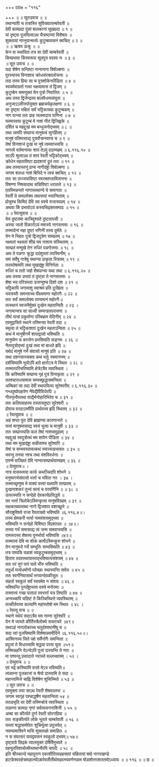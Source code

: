 +++
title = "११६"

+++
॥ ॥ सूतउवाच ॥ ॥  
तथान्यापि च तत्रास्ति सुविख्याताम्बरेवती ॥  
देवी कामप्रदा पुंसां बालकानां सुखप्रदा ॥ १ ॥  
यां दृष्ट्वा पूजयित्वाऽथ चैत्राष्टम्यां विशेषतः ॥  
शुक्लायां नाप्नुयान्मर्त्यः कुटुम्बव्यसनं क्वचित् ॥ २ ॥  
॥ ॥ ऋषय ऊचुः ॥ ॥  
केन वा स्थापिता तत्र सा देवी चाम्बरेवती ॥  
किम्प्रभावा किंस्वरूपा सूतपुत्र वदस्व नः ॥ ३ ॥  
॥ सूत उवाच ॥ ॥  
यदा शेषेण सन्दिष्टा नानानागा विषोल्बणाः ॥  
पुरस्यास्य विनाशाय क्रोधसंरक्तलोचनाः ॥  
तदा तस्य प्रिया सा च पुत्रशोकेनपीडिता ॥ ४ ॥  
स्वयमेवाग्रतो गत्वा भक्षयामास तं द्विजम् ॥  
कुटुम्बेन समायुक्तं येन पुत्रो निपातितः ॥ ५ ॥  
अथ तस्य द्विजेन्द्रस्य बालवैधव्यसंयुता ॥  
अनुजाऽऽसीत्तपोयुक्ता ब्रह्मचर्यकृतक्षणा ॥ ६ ॥  
सा दृष्ट्वा भक्षितं सर्वं भट्टिकाख्या कुटुम्बकम् ॥  
नाग पत्न्या ततः प्राह जलमादाय पाणिना ॥ ७ ॥  
यस्मात्त्वया कुटुम्बं मे नाशं नीतं द्विजिह्वके ॥  
दर्शितं च महद्दुःखं मम बन्धुजनोद्भवम् ॥ ८ ॥  
तथा त्वमपि सम्प्राप्य मानुषत्वं सुगर्हितम् ॥  
मानुषं पतिमासाद्य पुत्रपौत्रानवाप्य च ॥ ९ ॥  
तेषां विनाशजं दुःखं मा नुषे त्वमवाप्स्यसि ॥  
नागत्वे वर्तमानायाः शापं तेऽमुं ददाम्यहम् ॥ ६.११६.१० ॥  
साऽपि श्रुत्वाऽथ तं शापं रेवती भट्टिकोद्भवम् ॥  
क्रोधेन महताविष्टा ह्यदशत्तां द्रुतं ततः ॥ ११ ॥  
अथ तस्यास्तनुं प्राप्य नागीदंष्ट्रा विषोल्बणा ॥  
जगाम शतधा नाशं बिभिदे न त्वचं क्वचित् ॥ १२ ॥  
ततः सा लज्जयाविष्टा स्वरक्तप्लावितानना ॥  
विषण्णा निषसादाथ सन्निविष्टा धरातले ॥ १३ ॥  
एतस्मिन्नन्तरे नागास्तथान्ये ये समागताः ॥  
रेवतीं ते समालोक्य तथारूपां भयान्विताम् ॥  
प्रोचुश्च किमिदं देवि तव वक्त्रे रुजास्पदम् ॥ १४ ॥  
अथवा किं प्रभावोऽयं कस्यचिद्रक्तसम्पदः ॥ १५ ॥  
॥ ॥ रेवत्युवाच ॥ ॥  
येयं दुष्टतमा काचिद्दृश्यते दुष्टतापसी ॥  
अस्या जातो विकारोऽयं ममास्ये नागसत्तमाः ॥ १६ ॥  
तस्मादेनां महा दुष्टां भगिनीं तस्य दुर्मतेः ॥  
येन मे निहतः पुत्रो द्विजपुत्रेण साम्प्रतम् ॥ १७ ॥  
भक्ष्यतां भक्ष्यतां शीघ्रं मम नाशाय संस्थिताम् ॥  
साम्प्रतं मन्मुखे तेनं रुधिरं पन्नगोत्तमाः ॥ १८ ॥  
अथ ते पन्नगाः क्रुद्धा ददंशुस्तां तपस्विनीम् ॥  
समं सर्वेषु गात्रेषु यथान्या प्राकृता स्त्रियम् ॥ १९ ॥  
ततस्तेषामपि तथा मुखाद्दंष्ट्रा विनिर्गताः ॥  
रुधिरं च ततो जज्ञे शेषपत्न्या यथा तथा ॥ ६.११६.२० ॥  
अथ तस्याः प्रभावं तं दृष्ट्वा ते नागसत्तमाः ॥  
शेषा भय परित्रस्ताः प्रजग्मुश्च दिशो दश ॥ २१ ॥  
भट्टिकापि जगामाशु स्वाश्रमं प्रति दुःखिता ॥  
भयत्रस्तैः समन्ताच्च वीक्ष्यमाणा महोरगैः ॥ २२ ॥  
ततः सर्वं समालोक्य ताप्यमानं महोरगैः॥  
तत्स्थानं स्वजनैर्मुक्तं दुःखेन महतान्वितैः ॥ २३ ।  
जगामान्यत्र सा साध्वी सम्यग्व्रतपरायणा ॥  
तीर्थ यात्रां प्रकुर्वाणा परिबभ्राम मेदिनीम् ॥ २४ ॥  
एवमुद्वासिते स्थाने तस्मिन्सा रेवती तदा ॥  
स्मृत्वा तं भट्टिकाशापं दुःखेन महताऽन्विता ॥ २५ ॥  
कथं मे मानुषीगर्भे शापाद्वासो भविष्यति ॥  
मानुष्येण च कान्तेन प्रभविष्यति सङ्गमः ॥ २६ ॥  
नैतत्पुत्रोद्भवं दुःखं तथा मां बाधते ह्रदि ॥  
यथेदं मानुषे गर्भे संवासो मानुषं प्रति ॥ २७ ॥  
तथा दशनसन्त्यक्ता कथं भर्तुः स्वमाननम् ॥  
दर्शयिष्यामि भूयोऽपि क्षते क्षारोऽत्र मे स्थितः ॥ २८ ॥  
तस्मात्परिचरिष्यामि क्षेत्रेऽत्रैव व्यवस्थिता ।  
किं करिष्यामि सम्प्राप्य गृहं पुत्रं विनाकृता ॥ २९ ॥  
ततश्चाराधयामास सम्यक्छ्रद्धासमन्विता ॥  
अम्बिकां सा तदा देवीं स्थापयित्वा सुरेश्वरीम् ॥ ६.११६.३० ॥  
गन्धपुष्पोपहारेण नैवेद्यैर्विविधैरपि ॥  
गीतनृत्यैस्तथा वाद्यैर्मनोहारिभिरेव च ॥ ३१ ॥  
ततः कतिपयाहस्य तस्तास्तुष्टा सुरेश्वरी ॥  
प्रोवाच वरदाऽस्मीति प्रार्थयस्व हृदि स्थितम् ॥ ३२ ॥  
॥ रेवत्युवाच ॥ ॥  
अहं शप्ता पुरा देवि ब्राह्मण्या कारणान्तरे ॥  
यत्त्वं मानुषमासाद्य स्वयं भूत्वा च मानुषी ॥ ३३ ॥  
ततः सम्प्राप्स्यसि फलं तेषां नाशसमुद्रवम् ॥  
महद्दुःखं स्वपुत्रोत्थं मम शापेन पीडिता ॥ ३४ ॥  
तथा मम मुखाद्दंष्ट्रा सन्नीताश्च सुरेश्वरि ॥  
तेषां च सम्भवस्तावत्कथं स्यात्त्वत्प्रभावतः ॥ ३५ ॥  
भवन्तु तनया नश्च तथा वंशविवर्धनाः ॥  
एतन्मे वाञ्छितं देवि नान्यत्सम्प्रार्थयाम्यहम् ॥ ३६ ॥  
॥ देव्युवाच॥ ।  
नात्र वासस्त्वया कार्यः कथञ्चिदपि शोभने ॥  
मनुष्यगर्भसंवासो भर्त्ता च भविता नरः । ३७ ।  
तस्माच्छृणुष्व मे वाक्यं यत्त्वां वक्ष्यामि साम्प्रतम् ॥  
दुःखनाशकरं तुभ्यं सत्यं च वरवर्णिनि ॥ ॥ ३८ ॥  
उत्पत्स्यति न सन्देहो देवकार्यप्रसिद्धये ॥  
तव भर्त्ता त्रिलोकेऽस्मिन्कृत्वा मानुषविग्रहम् ॥ ३९ ॥  
तक्षकाख्यस्तथा नागो द्विजशाप वशाच्छुभे ॥  
सौराष्ट्रविषये राजा रैवताख्यो भविष्यति ॥६.११६.४॥।  
तस्य क्षेमकरी भार्या नामवंशसमुद्भवा ॥  
भविष्यति न सन्देहो विशिष्टा विप्रशापतः ॥ ॥४॥।  
तस्या गर्भं समासाद्य त्वं जन्म समवाप्स्यसि ॥  
रामरूपस्य शेषस्य पुनर्भार्या भविष्यसि ॥४२॥  
तस्मात्त्वं देवि मा शोकं कार्येऽस्मिन्कुरु शोभने ॥  
तेन मानुषजे गर्भे सम्भूतिः सम्भविष्यति ॥ ४३ ॥  
तत्र पश्यसि यन्नाशं स्वकुटुम्बसमुद्भवम् ॥  
हिताय तदवस्थायास्तद्भविष्यत्यसंशयम् ॥ ४४ ॥  
ततः परं युगं पापं यतो भीरु भविष्यति ॥  
तदूर्ध्वं मर्त्यधर्माणो म्लेच्छाः स्थास्यन्ति सर्वतः ॥ ४५ ॥  
ततः स्वर्गनिवासार्थं भगवान्देवकीसुतः ॥  
संहर्ता स्वकुलं सर्वं स्वयमेव न संशयः ॥ ४६ ॥  
भविष्यन्ति पुनर्दंष्ट्रास्तव वक्त्रे मनोरमाः ॥  
तस्मात्त्वं गच्छ पातालं स्वभर्त्ता यत्र तिष्ठति ॥ ४७ ॥  
अन्यच्चापि यदिष्टं ते किञ्चिच्चित्ते व्यवस्थितम् ॥  
तत्कीर्तयस्व कल्याणि महांस्तोषो मम स्थितः ॥ ४८ ।  
॥ रेवत्यु वाच ॥ ॥  
स्थाने स्थेयं सदाऽत्रैव मम नाम्ना सुरेश्वरि ॥  
येन मे जायते कीर्तिस्त्रैलोक्ये सचराचरे ॥४९॥  
तथाऽहं नागलोकाच्च चतुर्दश्यष्टमीषु च ॥  
सदा त्वां पूजयिष्यामि विशेषान्नवमीदिने ॥६.११६.५०॥।  
आश्विनस्य सिते पक्षे सर्वैर्नागैः समन्विता ॥  
प्रपूजां ते विधास्यामि श्रद्धया परया युता ॥५१॥  
तस्मिन्नहनि येऽन्येऽपि पूजां दास्यन्ति ते नराः ॥  
मा पश्यन्तु प्रसादात्ते नरास्ते वल्लभक्षयम् । ५२ ।  
॥ देव्युवाच ॥ ॥  
एवं भद्रे करिष्यामि वासो मेऽत्र भविष्यति॥  
त्वन्नाम्ना पूजकानां च श्रेयो दास्यामि ते सदा ॥  
महानवमिजे चाह्नि विशेषेण शुचिस्मिते ॥ ५३ ॥  
॥ सूत उवाच ॥ ॥  
एवमुक्ता तया साऽथ रेवती शेषवल्लभा ॥  
जगाम स्वगृहं पश्चाद्धर्षेण महतान्विता ५४ ॥  
ततःप्रभृति सा देवी तस्मिन्क्षेत्रे व्यवस्थिता ॥  
तन्नाम्ना कामदा नृणां सर्वव्यसननाशिनी ॥ ५५ ॥  
अम्बा सा कीर्त्यते दुर्गा रेवती सोरगप्रिया ॥  
ततः सङ्कीर्त्यते लोके भूतले चाम्बरेवती ॥ ५६ ॥  
यस्तां श्रद्धासमोपेतः शुचिर्भूत्वा प्रपूजयेत् ॥  
नवम्यामाश्विने मासि शुक्लपक्षे समाहितः ॥  
न स संवत्सरं यावद्व्यसनं स्वकुलो द्भवम्॥ ५७॥  
दृष्ट्वाग्रे छिद्रकं व्यालयुक्तं दोषैर्विमुच्यते ॥  
ग्रहभूतपिशाचोत्थैस्तथान्यैरपि चापदैः ॥ ५८ ॥  
इति श्रीस्कान्दे महापुराण एकाशीतिसाहहस्र्यां संहितायां षष्ठे नागरखण्डे हाटकेश्वरक्षेत्रमाहात्म्येंऽबारेवतीतीर्थमाहात्म्यवर्णनन्नाम षोडशोत्तरशततमोऽध्यायः ॥ ॥ ११६ ॥ ॥ छ ॥